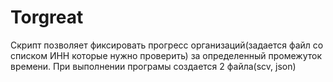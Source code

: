 # Torgreat
Скрипт позволяет фиксировать прогресс организаций(задается файл со списком ИНН которые нужно проверить) за определенный промежуток времени. При выполнении програмы создается 2 файла(scv, json) 
